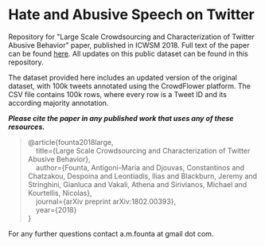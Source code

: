 # Hate and Abusive Speech on Twitter

Repository for "Large Scale Crowdsourcing and Characterization of Twitter Abusive Behavior" paper, published in ICWSM 2018. Full text of the paper can be found [here](https://arxiv.org/pdf/1802.00393.pdf). All updates on this public dataset can be found in this repository.

The dataset provided here includes an updated version of the original dataset, with 100k tweets annotated using the CrowdFlower platform. The CSV file contains 100k rows, where every row is a Tweet ID and its according majority annotation.

_**Please cite the paper in any published work that uses any of these resources.**_

>@article{founta2018large,   
  >&nbsp;&nbsp;&nbsp;&nbsp;title={Large Scale Crowdsourcing and Characterization of Twitter Abusive Behavior},   
  >&nbsp;&nbsp;&nbsp;&nbsp;author={Founta, Antigoni-Maria and Djouvas, Constantinos and Chatzakou, Despoina and Leontiadis, Ilias and Blackburn, Jeremy and Stringhini, Gianluca and Vakali, Athena and Sirivianos, Michael and Kourtellis, Nicolas},  
  >&nbsp;&nbsp;&nbsp;&nbsp;journal={arXiv preprint arXiv:1802.00393},  
  >&nbsp;&nbsp;&nbsp;&nbsp;year={2018}   
}  

For any further questions contact a.m.founta at gmail dot com.
